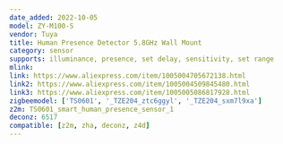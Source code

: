 ```yaml
---
date_added: 2022-10-05
model: ZY-M100-S
vendor: Tuya
title: Human Presence Detector 5.8GHz Wall Mount
category: sensor
supports: illuminance, presence, set delay, sensitivity, set range
mlink: 
link: https://www.aliexpress.com/item/1005004705672138.html
link2: https://www.aliexpress.com/item/1005004509845480.html
link3: https://www.aliexpress.com/item/1005005086817928.html
zigbeemodel: ['TS0601', '_TZE204_ztc6ggyl', '_TZE204_sxm7l9xa']
z2m: TS0601_smart_human_presence_sensor_1
deconz: 6517
compatible: [z2m, zha, deconz, z4d]
---
```

